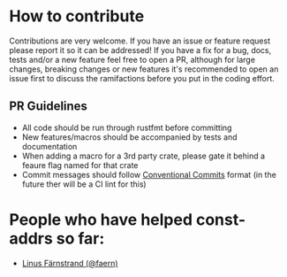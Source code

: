 # How to contribute

Contributions are very welcome. If you have an issue or feature request please
report it so it can be addressed! If you have a fix for a bug, docs, tests
and/or a new feature feel free to open a PR, although for large changes,
breaking changes or new features it's recommended to open an issue first to
discuss the ramifactions before you put in the coding effort.

## PR Guidelines
* All code should be run through rustfmt before committing
* New features/macros should be accompanied by tests and documentation
* When adding a macro for a 3rd party crate, please gate it behind a feaure flag named for that crate
* Commit messages should follow [Conventional Commits](https://www.conventionalcommits.org/) format
  (in the future ther will be a CI lint for this)

# People who have helped const-addrs so far:
* [Linus Färnstrand (@faern)](https://github.com/faern)
